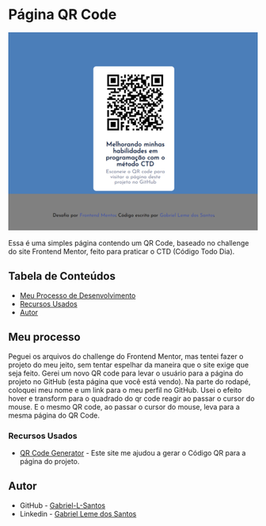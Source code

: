 # Página QR Code

![](./design/desktop-design.png)

Essa é uma simples página contendo um QR Code, baseado no challenge do site Frontend Mentor, feito para praticar o CTD (Código Todo Dia).

## Tabela de Conteúdos

- [Meu Processo de Desenvolvimento](#meu-processo-de-desenvolvimento)
- [Recursos Usados](#recursos-usados)
- [Autor](#autor)

## Meu processo

Peguei os arquivos do challenge do Frontend Mentor, mas tentei fazer o projeto do meu jeito, sem tentar espelhar da maneira que o site exige que seja feito. Gerei um novo QR code para levar o usuário para a página do projeto no GitHub (esta página que você está vendo). Na parte do rodapé, coloquei meu nome e um link para o meu perfil no GitHub. Usei o efeito hover e transform para o quadrado do qr code reagir ao passar o cursor do mouse. E o mesmo QR code, ao passar o cursor do mouse, leva para a mesma página do QR Code.

### Recursos Usados

- [QR Code Generator](https://br.qr-code-generator.com/) - Este site me ajudou a gerar o Código QR para a página do projeto.

## Autor

- GitHub - [Gabriel-L-Santos](https://github.com/Gabriel-L-Santos)
- Linkedin - [Gabriel Leme dos Santos](https://www.linkedin.com/in/gabriel-leme-dos-santos-7b220b197/)
